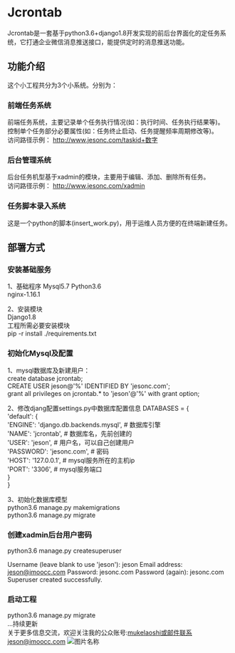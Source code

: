 # Jcrontab
Jcrontab是一套基于python3.6+django1.8开发实现的前后台界面化的定任务系统，它打通企业微信消息推送接口，能提供定时的消息推送功能。

## 功能介绍
这个小工程共分为3个小系统。分别为：
### 前端任务系统
前端任务系统，主要记录单个任务执行情况(如：执行时间、任务执行结果等)。  
控制单个任务部分必要属性(如：任务终止启动、任务提醒频率周期修改等)。  
访问路径示例：
http://www.jesonc.com/taskid+数字

### 后台管理系统
后台任务机型基于xadmin的模块，主要用于编辑、添加、删除所有任务。  
访问路径示例：
http://www.jesonc.com/xadmin

### 任务脚本录入系统
这是一个python的脚本(insert_work.py)，用于运维人员方便的在终端新建任务。


## 部署方式
### 安装基础服务  
1、基础程序
Mysql5.7
Python3.6  
nginx-1.16.1  
  
2、安装模块  
Django1.8  
工程所需必要安装模块  
pip -r install ./requirements.txt

### 初始化Mysql及配置  
1、mysql数据库及新建用户：  
create database jcrontab;  
CREATE USER jeson@'%' IDENTIFIED BY 'jesonc.com';  
grant all privileges on jcrontab.* to  'jeson'@'%' with grant option;    
  
2、修改djang配置settings.py中数据库配置信息
DATABASES = {  
        'default': {  
        'ENGINE': 'django.db.backends.mysql',   # 数据库引擎  
        'NAME': 'jcrontab',  # 数据库名，先前创建的  
        'USER': 'jeson',     # 用户名，可以自己创建用户  
        'PASSWORD': 'jesonc.com',  # 密码  
        'HOST': '127.0.0.1',  # mysql服务所在的主机ip  
        'PORT': '3306',         # mysql服务端口  
        }  
}
  
3、初始化数据库模型  
python3.6 manage.py makemigrations  
python3.6 manage.py migrate

### 创建xadmin后台用户密码
python3.6 manage.py createsuperuser

Username (leave blank to use 'jeson'): jeson 
Email address: jeson@imoocc.com
Password: jesonc.com
Password (again): jesonc.com
Superuser created successfully.

### 启动工程
python3.6 manage.py migrate  
  ...持续更新  
  关于更多信息交流，欢迎关注我的公众账号:mukelaoshi或邮件联系jeson@imoocc.com ![图片名称](http://imoocc.com/static/zinnia_bootstrap/img/weixin.jpg)  

